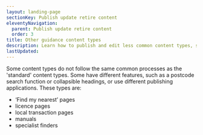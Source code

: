 ```yaml
---
layout: landing-page
sectionKey: Publish update retire content
eleventyNavigation:
  parent: Publish update retire content
  order: 3
title: Other guidance content types
description: Learn how to publish and edit less common content types, such as manuals and local transaction pages.
lastUpdated:
---
```


Some content types do not follow the same common processes as the 'standard' content types. Some have different features, such as a postcode search function or collapsible headings, or use different publishing applications. These types are:

* ‘Find my nearest’ pages
* licence pages
* local transaction pages
* manuals
* specialist finders

